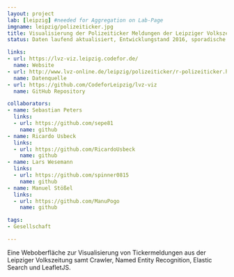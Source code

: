 ```yaml
---
layout: project
lab: [leipzig] #needed for Aggregation on Lab-Page
imgname: leipzig/polizeiticker.jpg
title: Visualisierung der Polizeiticker Meldungen der Leipziger Volkszeitung
status: Daten laufend aktualisiert, Entwicklungstand 2016, sporadische Weiterentwicklung

links:
- url: https://lvz-viz.leipzig.codefor.de/
  name: Website
- url: http://www.lvz-online.de/leipzig/polizeiticker/r-polizeiticker.html
  name: Datenquelle
- url: https://github.com/CodeforLeipzig/lvz-viz
  name: GitHub Repository

collaborators:
- name: Sebastian Peters
  links:
  - url: https://github.com/sepe81
    name: github
- name: Ricardo Usbeck
  links:
  - url: https://github.com/RicardoUsbeck
    name: github
- name: Lars Wesemann
  links:
  - url: https://github.com/spinner0815
    name: github
- name: Manuel Stößel
  links:
  - url: https://github.com/ManuPogo
    name: github

tags:
- Gesellschaft

---
```


Eine Weboberfläche zur Visualisierung von Tickermeldungen aus der Leipziger Volkszeitung samt Crawler, Named Entity Recognition, Elastic Search und LeafletJS.
